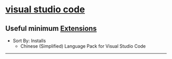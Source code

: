 # [visual studio code]

## Useful minimum [Extensions]

- Sort By: Installs
  - Chinese (Simplified) Language Pack for Visual Studio Code

---

[visual studio code]:https://code.visualstudio.com/

[Extensions]:https://marketplace.visualstudio.com/search?target=VSCode&category=All%20categories&sortBy=Installs
